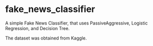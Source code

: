 # fake_news_classifier

A simple Fake News Classifier, that uses PassiveAggressive, Logistic Regression, and Decision Tree.

The dataset was obtained from Kaggle.
